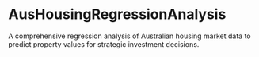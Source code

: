 # AusHousingRegressionAnalysis
A comprehensive regression analysis of Australian housing market data to predict property values for strategic investment decisions.
